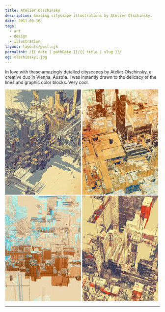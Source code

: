 ```yaml
---
title: Atelier Olschinsky
description: Amazing cityscape illustrations by Atelier Olschinsky.
date: 2011-09-16
tags: 
  - art
  - design
  - illustration
layout: layouts/post.njk
permalink: /{{ date | pathDate }}/{{ title | slug }}/
og: olschinsky1.jpg
---
```


In love with these amazingly detailed cityscapes by Atelier Olschinsky, a creative duo in Vienna, Austria. I was instantly drawn to the delicacy of the lines and graphic color blocks. Very cool.

<p>
  <img src="/img/olschinsky1.jpg" class="img-left" />
  <img src="/img/olschinsky2.jpg" />
  <img src="/img/olschinsky3.jpg" class="img-left" />
  <img src="/img/olschinsky4.jpg" />
</p>

---
